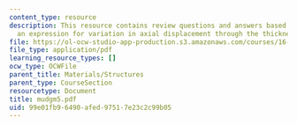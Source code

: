 ```yaml
---
content_type: resource
description: This resource contains review questions and answers based on providing
  an expression for variation in axial displacement through the thickness of a beam.
file: https://ol-ocw-studio-app-production.s3.amazonaws.com/courses/16-01-unified-engineering-i-ii-iii-iv-fall-2005-spring-2006/99e01fb96490afed97517e23c2c99b05_mudgm5.pdf
file_type: application/pdf
learning_resource_types: []
ocw_type: OCWFile
parent_title: Materials/Structures
parent_type: CourseSection
resourcetype: Document
title: mudgm5.pdf
uid: 99e01fb9-6490-afed-9751-7e23c2c99b05
---
```


